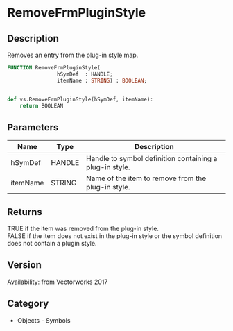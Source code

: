 # RemoveFrmPluginStyle

## Description
Removes an entry from the plug-in style map.

```pascal
FUNCTION RemoveFrmPluginStyle(
				hSymDef  : HANDLE;
				itemName : STRING) : BOOLEAN;
```

```python

def vs.RemoveFrmPluginStyle(hSymDef, itemName):
    return BOOLEAN
```

## Parameters
|Name|Type|Description|
|---|---|---|
|hSymDef|HANDLE|Handle to symbol definition containing a plug-in style.|
|itemName|STRING|Name of the item to remove from the plug-in style.|

## Returns
TRUE if the item was removed from the plug-in style.<BR>
FALSE if the item does not exist in the plug-in style or the symbol definition does not contain a plugin style.

## Version
Availability: from Vectorworks 2017
## Category
* Objects - Symbols

